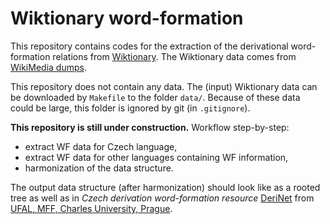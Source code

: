 # Wiktionary word-formation
This repository contains codes for the extraction of the derivational word-formation relations from [Wiktionary](https://www.wiktionary.org/). The Wiktionary data comes from [WikiMedia dumps](https://dumps.wikimedia.org/backup-index.html).

This repository does not contain any data. The (input) Wiktionary data can be downloaded by `Makefile` to the folder `data/`. Because of these data could be large, this folder is ignored by git (in `.gitignore`).

**This repository is still under construction.** Workflow step-by-step:
- extract WF data for Czech language,
- extract WF data for other languages containing WF information,
- harmonization of the data structure.

The output data structure (after harmonization) should look like as a rooted tree as well as in _Czech derivation word-formation resource_ [DeriNet](http://ufal.mff.cuni.cz/derinet) from [UFAL, MFF, Charles University, Prague](http://ufal.mff.cuni.cz/).
